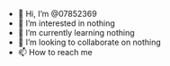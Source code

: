 - 👋 Hi, I’m @07852369
- 👀 I’m interested in nothing
- 🌱 I’m currently learning nothing
- 💞️ I’m looking to collaborate on nothing
- 📫 How to reach me 

<!---
07852369/07852369 is a ✨ special ✨ repository because its `README.md` (this file) appears on your GitHub profile.
You can click the Preview link to take a look at your changes.
--->
